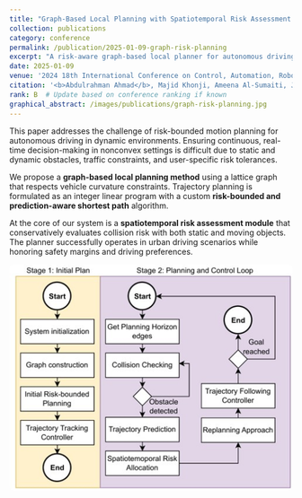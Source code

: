 ```yaml
---
title: "Graph-Based Local Planning with Spatiotemporal Risk Assessment For Risk-Bounded and Prediction-Aware Autonomous Driving"
collection: publications
category: conference
permalink: /publication/2025-01-09-graph-risk-planning
excerpt: "A risk-aware graph-based local planner for autonomous driving that integrates spatiotemporal risk assessment and constrained shortest-path optimization."
date: 2025-01-09
venue: '2024 18th International Conference on Control, Automation, Robotics and Vision (ICARCV), pp. 1–8'
citation: '<b>Abdulrahman Ahmad</b>, Majid Khonji, Ameena Al-Sumaiti, Jorge Dias, Khaled Elbassioni. (2025). "Graph-Based Local Planning with Spatiotemporal Risk Assessment For Risk-Bounded and Prediction-Aware Autonomous Driving." <i>2024 18th International Conference on Control, Automation, Robotics and Vision (ICARCV)</i>, IEEE, pp. 1–8.'
rank: B  # Update based on conference ranking if known
graphical_abstract: /images/publications/graph-risk-planning.jpg
---
```


This paper addresses the challenge of risk-bounded motion planning for autonomous driving in dynamic environments. Ensuring continuous, real-time decision-making in nonconvex settings is difficult due to static and dynamic obstacles, traffic constraints, and user-specific risk tolerances.

We propose a **graph-based local planning method** using a lattice graph that respects vehicle curvature constraints. Trajectory planning is formulated as an integer linear program with a custom **risk-bounded and prediction-aware shortest path** algorithm.

At the core of our system is a **spatiotemporal risk assessment module** that conservatively evaluates collision risk with both static and moving objects. The planner successfully operates in urban driving scenarios while honoring safety margins and driving preferences.

<img src="/images/publications/graph-risk-planning.jpg" alt="Graphical Abstract" width="600" style="border-radius: 8px;" />
